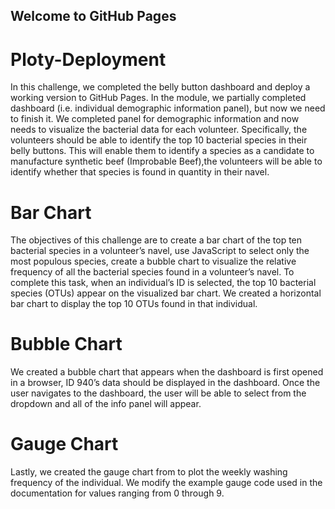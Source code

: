 ## Welcome to GitHub Pages

# Ploty-Deployment

In this challenge, we completed the belly button dashboard and deploy a working version to GitHub Pages. In the module, we partially completed dashboard (i.e. individual demographic information panel), but now we need to finish it. We completed panel for demographic information and now needs to visualize the bacterial data for each volunteer. Specifically, the volunteers should be able to identify the top 10 bacterial species in their belly buttons. This will enable them to identify a species as a candidate to manufacture synthetic beef (Improbable Beef),the volunteers will be able to identify whether that species is found in quantity in their navel.

# Bar Chart
The objectives of this challenge are to create a bar chart of the top ten bacterial species in a volunteer’s navel, use JavaScript to select only the most populous species, create a bubble chart to visualize the relative frequency of all the bacterial species found in a volunteer’s navel. To complete this task, when an individual’s ID is selected, the top 10 bacterial species (OTUs) appear on the visualized bar chart. We created a horizontal bar chart to display the top 10 OTUs found in that individual.

# Bubble Chart 
We created a bubble chart that appears when the dashboard is first opened in a browser, ID 940’s data should be displayed in the dashboard. Once the user navigates to the dashboard, the user will be able to select from the dropdown and all of the info panel will appear. 

# Gauge Chart
Lastly, we created the gauge chart from to plot the weekly washing frequency of the individual. We modify the example gauge code used in the documentation for values ranging from 0 through 9. 
